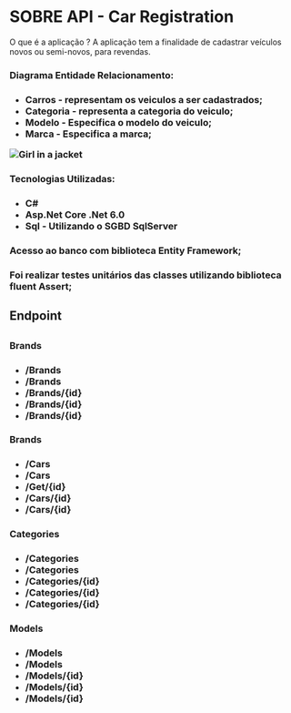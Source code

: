 # SOBRE API - Car Registration

O que é a aplicação ? A aplicação tem a finalidade de cadastrar veículos novos ou semi-novos, para revendas.

<h3>Diagrama Entidade Relacionamento:<h3>
<ul>
  <li>Carros - representam os veiculos a ser cadastrados;</li>
  <li>Categoria - representa a categoria do veiculo;</li>
  <li>Modelo - Especifica o modelo do veiculo;</li>
  <li>Marca - Especifica a marca;</li>
</ul>

<img src="https://i.postimg.cc/D0yYvJ7n/Captura-de-tela-2023-07-12-160018.png" alt="Girl in a jacket">

<h3>Tecnologias Utilizadas:<h3>
<ul>
  <li>C#</li>
  <li>Asp.Net Core .Net 6.0</li>
  <li>Sql - Utilizando o SGBD SqlServer</li>
</ul>
<h3>Acesso ao banco com biblioteca Entity Framework;<h3>
<h3>Foi realizar testes unitários das classes utilizando biblioteca fluent Assert;<h3>

<h2>Endpoint<h2>
<h3>Brands<h3>
<ul>
  <li>/Brands</li>
  <li>/Brands</li>
  <li>/Brands/{id}</li>
  <li>/Brands/{id}</li>
  <li>/Brands/{id}</li>
</ul>
  
<h3>Brands<h3>
<ul>
  <li>/Cars</li>
  <li>/Cars</li>
  <li>/Get/{id}</li>
  <li>/Cars/{id}</li>
  <li>/Cars/{id}</li>
</ul>

<h3>Categories<h3>
<ul>
  <li>/Categories</li>
  <li>/Categories</li>
  <li>/Categories/{id}</li>
  <li>/Categories/{id}</li>
  <li>/Categories/{id}</li>
</ul>

<h3>Models<h3>
<ul>
  <li>/Models</li>
  <li>/Models</li>
  <li>/Models/{id}</li>
  <li>/Models/{id}</li>
  <li>/Models/{id}</li>
</ul>
